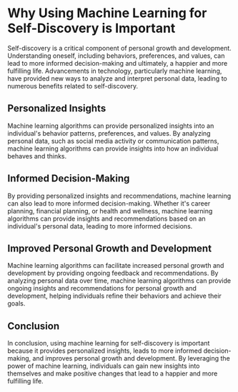 Why Using Machine Learning for Self-Discovery is Important
===================================================================================

Self-discovery is a critical component of personal growth and development. Understanding oneself, including behaviors, preferences, and values, can lead to more informed decision-making and ultimately, a happier and more fulfilling life. Advancements in technology, particularly machine learning, have provided new ways to analyze and interpret personal data, leading to numerous benefits related to self-discovery.

Personalized Insights
---------------------

Machine learning algorithms can provide personalized insights into an individual's behavior patterns, preferences, and values. By analyzing personal data, such as social media activity or communication patterns, machine learning algorithms can provide insights into how an individual behaves and thinks.

Informed Decision-Making
------------------------

By providing personalized insights and recommendations, machine learning can also lead to more informed decision-making. Whether it's career planning, financial planning, or health and wellness, machine learning algorithms can provide insights and recommendations based on an individual's personal data, leading to more informed decisions.

Improved Personal Growth and Development
----------------------------------------

Machine learning algorithms can facilitate increased personal growth and development by providing ongoing feedback and recommendations. By analyzing personal data over time, machine learning algorithms can provide ongoing insights and recommendations for personal growth and development, helping individuals refine their behaviors and achieve their goals.

Conclusion
----------

In conclusion, using machine learning for self-discovery is important because it provides personalized insights, leads to more informed decision-making, and improves personal growth and development. By leveraging the power of machine learning, individuals can gain new insights into themselves and make positive changes that lead to a happier and more fulfilling life.
